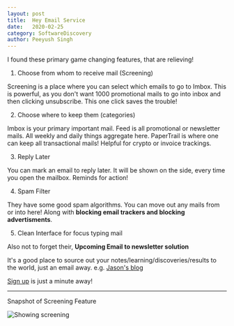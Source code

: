 ```yaml
---
layout: post
title:	Hey Email Service
date:	2020-02-25
category: SoftwareDiscovery
author:	Peeyush Singh
---
```


I found these primary game changing features, that are relieving!

1. Choose from whom to receive mail (Screening)

Screening is a place where you can select which emails to go to Imbox. This is powerful, as you don't want 1000 promotional mails to go into inbox and then clicking unsubscribe. This one click saves the trouble!
 
2. Choose where to keep them (categories)

Imbox is your primary important mail. Feed is all promotional or newsletter mails. All weekly and daily things aggregate here. PaperTrail is where one can keep all transactional mails! Helpful for crypto or invoice trackings.

3. Reply Later

You can mark an email to reply later. It will be shown on the side, every time you open the mailbox. Reminds for action!

4. Spam Filter

They have some good spam algorithms. You can move out any mails from or into here! Along with **blocking email trackers and blocking advertisments**.

5. Clean Interface for focus typing mail

Also not to forget their, **Upcoming Email to newsletter solution**

It's a good place to source out your notes/learning/discoveries/results to the world, just an email away. e.g. [Jason's blog](http://world.hey.com/jason)

[Sign up](https://app.hey.com/sign_up) is just a minute away!

---

Snapshot of  Screening Feature 

![Showing screening](https://user-images.githubusercontent.com/5060113/109192063-cfdf3180-77bc-11eb-89f2-adfbb2637373.png)
